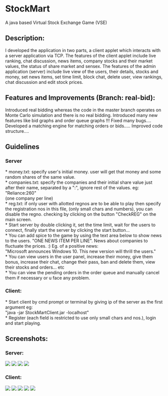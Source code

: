 StockMart
=========

A java based Virtual Stock Exchange Game (VSE)

<h2>Description:</h2>
I developed the application in two parts, a client applet which interacts with a server application via TCP. The features of the client applet include live ranking, chat discussion, news items, company stocks and their market values, the status of share market and sensex. The features of the admin application (server) include live view of the users, their details, stocks and money, set news items, set time limit, block chat, delete user, view rankings, chat discussion and edit stock prices.

<h2>Features and Improvements (Branch: real-bid):</h2>
Introduced real bidding whereas the code in the master branch operates on Monte Carlo simulation and there is no real bidding. Introduced many new features like bid graphs and order queue graphs !!! Fixed many bugs.... Developed a matching engine for matching orders or bids..... Improved code structure....

<h2>Guidelines</h2>
<h3>Server</h3>
* money.txt: specify user's initial money. user will get that money and some random shares of the same value.<br>
* companies.txt: specify the companies and their initial share value just after their name, separated by a ":", ignore rest of the values. eg:<br>
"Reliance:260"<br>
(one company per line)<br>
* reg.txt: if only user with allotted regnos are to be able to play then specify the registration nos in this file, (only small chars and numbers), you can disable the regno. checking by clicking on the button "CheckREG" on the main screen.<br>
* Start server by double clicking it, set the time limit, wait for the users to connect, finally start the server by clicking the start button...<br>
* You can add spice to the game by using the text area below to show news to the users. "ONE NEWS ITEM PER LINE". News about companies to fluctuate the prices. :) Eg. of a positive news:<br>
"Microsoft announces Windows 10. This new version will thrill the users."<br>
* You can view users in the user panel, increase their money, give them bonus, increase their chat, change their pass, ban and delete them, view their stocks and orders... etc<br>
* You can view the pending orders in the order queue and manually cancel them if necessary or u face any problem.

<h3>Client:</h3>
* Start client by cmd prompt or terminal by giving ip of the server as the first argument eg:<br>
"java -jar StockMartClient.jar -localhost"<br>
* Register (each field is restricted to use only small chars and nos.), login and start playing.

<h2>Screenshots:</h2>
<h3>Server:</h3>
<img src="https://cloud.githubusercontent.com/assets/4680789/6806859/49115ab2-d271-11e4-825e-41dfd4e2e7f8.PNG">
<img src="https://cloud.githubusercontent.com/assets/4680789/6806858/48f789b6-d271-11e4-97ab-c82c5c968cba.PNG">
<img src="https://cloud.githubusercontent.com/assets/4680789/6806861/4943f0a8-d271-11e4-8420-e7d70787b33d.PNG">
<img src="https://cloud.githubusercontent.com/assets/4680789/6806860/491cf318-d271-11e4-8838-d64e31166f01.PNG">

<h3>Client:</h3>
<img src="https://cloud.githubusercontent.com/assets/4680789/6806856/486c49fa-d271-11e4-8a67-67826f90efe5.PNG">
<img src="https://cloud.githubusercontent.com/assets/4680789/6806853/485f95e8-d271-11e4-95fb-c4f9beb67c29.PNG">
<img src="https://cloud.githubusercontent.com/assets/4680789/6806854/48645f4c-d271-11e4-9c73-1d42545a5c93.PNG">
<img src="https://cloud.githubusercontent.com/assets/4680789/6806855/486b8c9a-d271-11e4-94a5-20b15fef0a76.PNG">
<img src="https://cloud.githubusercontent.com/assets/4680789/6806857/48c4131a-d271-11e4-8a39-da2d3f5a904d.PNG">

